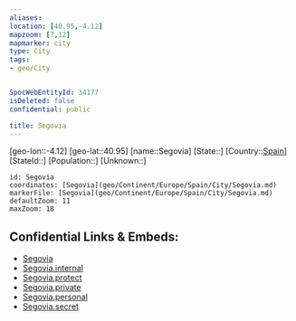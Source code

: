 ```yaml
---
aliases: 
location: [40.95,-4.12]
mapzoom: [7,12] 
mapmarker: city 
type: City
tags:
- geo/City


SpocWebEntityId: 34177
isDeleted: false
confidential: public

title: Segovia
---
```

[geo-lon::-4.12]
[geo-lat::40.95]
[name::Segovia]
[State::]
[Country::[Spain](geo/Continent/Europe/Spain.md)]
[StateId::]
[Population::]
[Unknown::]


```leaflet
id: Segovia
coordinates: [Segovia](geo/Continent/Europe/Spain/City/Segovia.md)
markerFile: [Segovia](geo/Continent/Europe/Spain/City/Segovia.md)
defaultZoom: 11 
maxZoom: 18
```


## Confidential Links & Embeds: 
- [Segovia](../../../../../../_public/geo/Continent/Europe/Spain/City/Segovia.md) 
- [Segovia.internal](../../../../../../_internal/geo/Continent/Europe/Spain/City/Segovia.internal.md) 
- [Segovia.protect](../../../../../../_protect/geo/Continent/Europe/Spain/City/Segovia.protect.md) 
- [Segovia.private](../../../../../../_private/geo/Continent/Europe/Spain/City/Segovia.private.md) 
- [Segovia.personal](../../../../../../_personal/geo/Continent/Europe/Spain/City/Segovia.personal.md) 
- [Segovia.secret](../../../../../../_secret/geo/Continent/Europe/Spain/City/Segovia.secret.md) 
